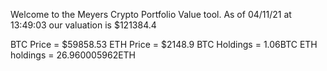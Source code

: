Welcome to the Meyers Crypto Portfolio Value tool. 
As of 04/11/21 at 13:49:03 our valuation is $121384.4 

BTC Price = $59858.53
 ETH Price = $2148.9
BTC Holdings = 1.06BTC
 ETH holdings = 26.960005962ETH 
